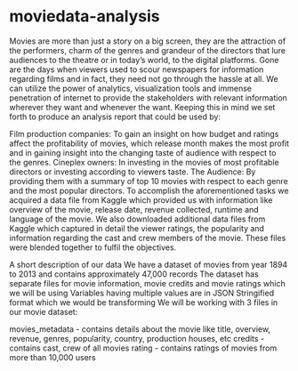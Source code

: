 # moviedata-analysis
Movies are more than just a story on a big screen, they are the attraction of the performers, charm of the genres and grandeur of the directors that lure audiences to the theatre or in today’s world, to the digital platforms. Gone are the days when viewers used to scour newspapers for information regarding films and in fact, they need not go through the hassle at all. We can utilize the power of analytics, visualization tools and immense penetration of internet to provide the stakeholders with relevant information wherever they want and whenever the want.
Keeping this in mind we set forth to produce an analysis report that could be used by:

Film production companies: To gain an insight on how budget and ratings affect the profitability of movies, which release month makes the most profit and in gaining insight into the changing taste of audience with respect to the genres.
Cineplex owners: In investing in the movies of most profitable directors or investing according to viewers taste.
The Audience: By providing them with a summary of top 10 movies with respect to each genre and the most popular directors.
To accomplish the aforementioned tasks we acquired a data file from Kaggle which provided us with information like overview of the movie, release date, revenue collected, runtime and language of the movie. We also downloaded additional data files from Kaggle which captured in detail the viewer ratings, the popularity and information regarding the cast and crew members of the movie. These files were blended together to fulfil the objectives.

A short description of our data
We have a dataset of movies from year 1894 to 2013 and contains approximately 47,000 records
The dataset has separate files for movie information, movie credits and movie ratings which we will be using
Variables having multiple values are in JSON Stringified format which we would be transforming
We will be working with 3 files in our movie dataset:

movies_metadata - contains details about the movie like title, overview, revenue, genres, popularity, country, production houses, etc
credits - contains cast, crew of all movies
rating - contains ratings of movies from more than 10,000 users
